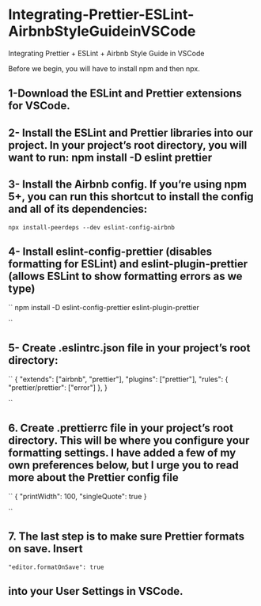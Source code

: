 # Integrating-Prettier-ESLint-AirbnbStyleGuideinVSCode
Integrating Prettier + ESLint + Airbnb Style Guide in VSCode

Before we begin, you will have to install npm and then npx.

 ## 1-Download the ESLint and Prettier extensions for VSCode.
 
 ## 2- Install the ESLint and Prettier libraries into our project. In your project’s root directory, you will want to run: npm install -D eslint prettier
 
 ## 3- Install the Airbnb config. If you’re using npm 5+, you can run this shortcut to install the config and all of its dependencies: 
 
  ``npx install-peerdeps --dev eslint-config-airbnb``
 
 ## 4- Install eslint-config-prettier (disables formatting for ESLint) and eslint-plugin-prettier (allows ESLint to show formatting errors as we type) 

``
 npm install -D eslint-config-prettier eslint-plugin-prettier
 
``
 ## 5- Create .eslintrc.json file in your project’s root directory:
 
 ``
 {
  "extends": ["airbnb", "prettier"],
  "plugins": ["prettier"],
  "rules": {
    "prettier/prettier": ["error"]
  },
}
 
 ``

## 6. Create .prettierrc file in your project’s root directory. This will be where you configure your formatting settings. I have added a few of my own preferences below, but I urge you to read more about the Prettier config file

``
{
  "printWidth": 100,
  "singleQuote": true
}

``
## 7. The last step is to make sure Prettier formats on save. Insert 

  ``"editor.formatOnSave": true ``
  
  ## into your User Settings in VSCode.
